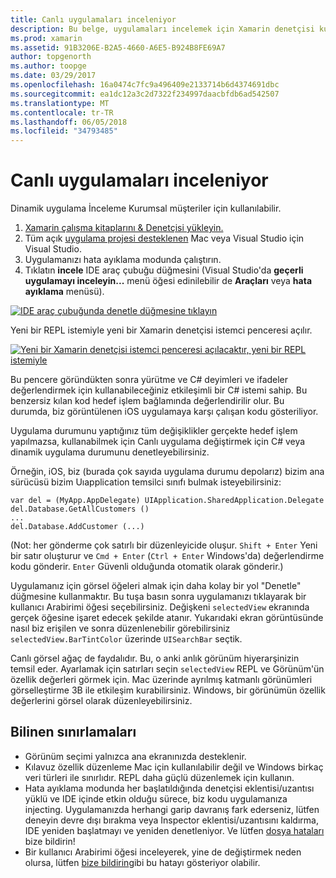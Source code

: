 ```yaml
---
title: Canlı uygulamaları inceleniyor
description: Bu belge, uygulamaları incelemek için Xamarin denetçisi kullanmayı açıklar. Ayrıca, Xamarin denetçisi aracı sınırlamaları anlatılmaktadır.
ms.prod: xamarin
ms.assetid: 91B3206E-B2A5-4660-A6E5-B924B8FE69A7
author: topgenorth
ms.author: toopge
ms.date: 03/29/2017
ms.openlocfilehash: 16a0474c7fc9a496409e2133714b6d4374691dbc
ms.sourcegitcommit: ea1dc12a3c2d7322f234997daacbfdb6ad542507
ms.translationtype: MT
ms.contentlocale: tr-TR
ms.lasthandoff: 06/05/2018
ms.locfileid: "34793485"
---
```

# <a name="inspecting-live-applications"></a>Canlı uygulamaları inceleniyor

Dinamik uygulama İnceleme Kurumsal müşteriler için kullanılabilir.

1. [Xamarin çalışma kitaplarını & Denetçisi yükleyin.](~/tools/inspector/install.md)
1. Tüm açık [uygulama projesi desteklenen](~/tools/inspector/install.md#supported-platforms) Mac veya Visual Studio için Visual Studio.
1. Uygulamanızı hata ayıklama modunda çalıştırın.
1. Tıklatın **incele** IDE araç çubuğu düğmesini (Visual Studio'da **geçerli uygulamayı inceleyin...**  menü öğesi edinilebilir de **Araçları** veya **hata ayıklama** menüsü).

[![](inspect-images/mac-heres-the-button.png "IDE araç çubuğunda denetle düğmesine tıklayın")](inspect-images/mac-heres-the-button.png#lightbox)

Yeni bir REPL istemiyle yeni bir Xamarin denetçisi istemci penceresi açılır.

[![](inspect-images/inspector-0.7.0-map-inspect-small.png "Yeni bir Xamarin denetçisi istemci penceresi açılacaktır, yeni bir REPL istemiyle")](inspect-images/inspector-0.7.0-map-inspect.png#lightbox)

Bu pencere göründükten sonra yürütme ve C# deyimleri ve ifadeler değerlendirmek için kullanabileceğiniz etkileşimli bir C# istemi sahip. Bu benzersiz kılan kod hedef işlem bağlamında değerlendirilir olur. Bu durumda, biz görüntülenen iOS uygulamaya karşı çalışan kodu gösteriliyor.

Uygulama durumunu yaptığınız tüm değişiklikler gerçekte hedef işlem yapılmazsa, kullanabilmek için Canlı uygulama değiştirmek için C# veya dinamik uygulama durumunu denetleyebilirsiniz.

Örneğin, iOS, biz (burada çok sayıda uygulama durumu depolarız) bizim ana sürücüsü bizim Uıapplication temsilci sınıfı bulmak isteyebilirsiniz:

    var del = (MyApp.AppDelegate) UIApplication.SharedApplication.Delegate
    del.Database.GetAllCustomers ()
    ...
    del.Database.AddCustomer (...)

(Not: her gönderme çok satırlı bir düzenleyicide oluşur. `Shift + Enter` Yeni bir satır oluşturur ve `Cmd + Enter` (`Ctrl + Enter` Windows'da) değerlendirme kodu gönderir. `Enter` Güvenli olduğunda otomatik olarak gönderir.)

Uygulamanız için görsel öğeleri almak için daha kolay bir yol "Denetle" düğmesine kullanmaktır. Bu tuşa basın sonra uygulamanızı tıklayarak bir kullanıcı Arabirimi öğesi seçebilirsiniz. Değişkeni `selectedView` ekranında gerçek öğesine işaret edecek şekilde atanır. Yukarıdaki ekran görüntüsünde nasıl biz erişilen ve sonra düzenlenebilir görebilirsiniz `selectedView.BarTintColor` üzerinde `UISearchBar` seçtik.

Canlı görsel ağaç de faydalıdır. Bu, o anki anlık görünüm hiyerarşinizin temsil eder. Ayarlamak için satırları seçin `selectedView` REPL ve Görünüm'ün özellik değerleri görmek için. Mac üzerinde ayrılmış katmanlı görünümleri görselleştirme 3B ile etkileşim kurabilirsiniz. Windows, bir görünümün özellik değerlerini görsel olarak düzenleyebilirsiniz.

## <a name="known-limitations"></a>Bilinen sınırlamaları

 - Görünüm seçimi yalnızca ana ekranınızda desteklenir.
 - Kılavuz özellik düzenleme Mac için kullanılabilir değil ve Windows birkaç veri türleri ile sınırlıdır. REPL daha güçlü düzenlemek için kullanın.
 - Hata ayıklama modunda her başlatıldığında denetçisi eklentisi/uzantısı yüklü ve IDE içinde etkin olduğu sürece, biz kodu uygulamanıza injecting. Uygulamanızda herhangi garip davranış fark ederseniz, lütfen deneyin devre dışı bırakma veya Inspector eklentisi/uzantısını kaldırma, IDE yeniden başlatmayı ve yeniden denetleniyor. Ve lütfen [dosya hataları](~/tools/inspector/install.md#reporting-bugs) bize bildirin!
 - Bir kullanıcı Arabirimi öğesi inceleyerek, yine de değiştirmek neden olursa, lütfen [bize bildirin](~/tools/inspector/install.md#reporting-bugs)gibi bu hatayı gösteriyor olabilir.

